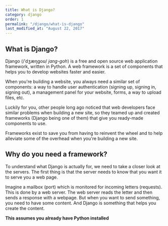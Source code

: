 ```yaml
---
title: What is Django?
category: django
order: 1
permalink: "/django/what-is-django"
last_modified_at: "August 22, 2017"
---
```


## What is Django?

Django (/ˈdʒæŋɡoʊ/ *jang-goh*) is a free and open source web application framework, written in Python. A web framework is a set of components that helps you to develop websites faster and easier.

When you're building a website, you always need a similar set of components: a way to handle user authentication (signing up, signing in, signing out), a management panel for your website, forms, a way to upload files, etc.

Luckily for you, other people long ago noticed that web developers face similar problems when building a new site, so they teamed up and created frameworks (Django being one of them) that give you ready-made components to use.

Frameworks exist to save you from having to reinvent the wheel and to help alleviate some of the overhead when you're building a new site.


## Why do you need a framework?

To understand what Django is actually for, we need to take a closer look at the servers. The first thing is that the server needs to know that you want it to serve you a web page.

Imagine a mailbox (port) which is monitored for incoming letters (requests). This is done by a web server. The web server reads the letter and then sends a response with a webpage. But when you want to send something, you need to have some content. And Django is something that helps you create the content.

 **This assumes you already have Python installed**
